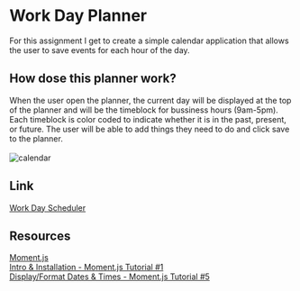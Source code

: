 # Work Day Planner
For this assignment I get to create a simple calendar application that allows the user to save events for each hour of the day.

## How dose this planner work?
When the user open the planner, the current day will be displayed at the top of the planner and will be the timeblock for bussiness hours (9am-5pm). Each timeblock is color coded to indicate whether it is in the past, present, or future. The user will be able to add things they need to do and click save to the planner.
<br>
<br>
![calendar](https://user-images.githubusercontent.com/64511825/85617794-0dcbfa80-b61d-11ea-886f-73ba77953882.jpg)

## Link
[Work Day Scheduler](https://atimab.github.io/work-calendar/)

## Resources
[Moment.js](https://momentjs.com/)
<br>
[Intro & Installation - Moment.js Tutorial #1](https://youtu.be/n80RRNS1k64)
<br>
[Display/Format Dates & Times - Moment.js Tutorial #5](https://youtu.be/nmAHDEO9RW8)

